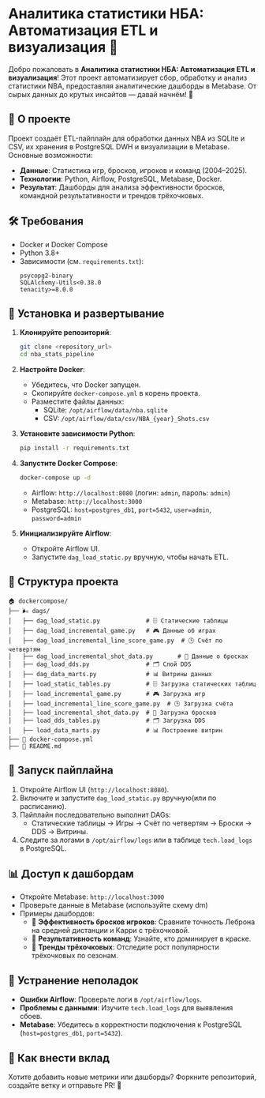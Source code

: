 # Аналитика статистики НБА: Автоматизация ETL и визуализация 🏀

Добро пожаловать в **Аналитика статистики НБА: Автоматизация ETL и визуализация**! Этот проект автоматизирует сбор, обработку и анализ статистики NBA, предоставляя аналитические дашборды в Metabase. От сырых данных до крутых инсайтов — давай начнём! 🚀

## 📝 О проекте
Проект создаёт ETL-пайплайн для обработки данных NBA из SQLite и CSV, их хранения в PostgreSQL DWH и визуализации в Metabase. Основные возможности:
- **Данные**: Статистика игр, бросков, игроков и команд (2004–2025).
- **Технологии**: Python, Airflow, PostgreSQL, Metabase, Docker.
- **Результат**: Дашборды для анализа эффективности бросков, командной результативности и трендов трёхочковых.

## 🛠 Требования
- Docker и Docker Compose
- Python 3.8+
- Зависимости (см. `requirements.txt`):
  ```
  psycopg2-binary
  SQLAlchemy-Utils<0.38.0
  tenacity>=8.0.0
  ```

## 🚀 Установка и развертывание
1. **Клонируйте репозиторий**:
   ```bash
   git clone <repository_url>
   cd nba_stats_pipeline
   ```

2. **Настройте Docker**:
   - Убедитесь, что Docker запущен.
   - Скопируйте `docker-compose.yml` в корень проекта.
   - Разместите файлы данных:
     - SQLite: `/opt/airflow/data/nba.sqlite`
     - CSV: `/opt/airflow/data/csv/NBA_{year}_Shots.csv`

3. **Установите зависимости Python**:
   ```bash
   pip install -r requirements.txt
   ```

4. **Запустите Docker Compose**:
   ```bash
   docker-compose up -d
   ```
   - Airflow: `http://localhost:8080` (логин: `admin`, пароль: `admin`)
   - Metabase: `http://localhost:3000`
   - PostgreSQL: `host=postgres_db1`, `port=5432`, `user=admin`, `password=admin`

5. **Инициализируйте Airflow**:
   - Откройте Airflow UI.
   - Запустите `dag_load_static.py` вручную, чтобы начать ETL.

## 📂 Структура проекта
```
🏠 dockercompose/                  
├── 🌬️ dags/                           
│   ├── dag_load_static.py             # 🗄️ Статические таблицы
│   ├── dag_load_incremental_game.py   # 🎮 Данные об играх
│   ├── dag_load_incremental_line_score_game.py  # 🕒 Счёт по четвертям
│   ├── dag_load_incremental_shot_data.py       # 🏀 Данные о бросках
│   ├── dag_load_dds.py                # 🗂️ Слой DDS
│   ├── dag_data_marts.py              # 📊 Витрины данных
│   ├── load_static_tables.py          # 🗄️ Загрузка статических таблиц
│   ├── load_incremental_game.py       # 🎮 Загрузка игр
│   ├── load_incremental_line_score_game.py  # 🕒 Загрузка счёта
│   ├── load_incremental_shot_data.py  # 🏀 Загрузка бросков
│   ├── load_dds_tables.py             # 🗂️ Загрузка DDS
│   ├── load_data_marts.py             # 📊 Построение витрин
├── 🐳 docker-compose.yml              
├── 📖 README.md                       
```

## 🏀 Запуск пайплайна
1. Откройте Airflow UI (`http://localhost:8080`).
2. Включите и запустите `dag_load_static.py` вручную(или по расписанию).
3. Пайплайн последовательно выполнит DAGs:
   - Статические таблицы → Игры → Счёт по четвертям → Броски → DDS → Витрины.
4. Следите за логами в `/opt/airflow/logs` или в таблице `tech.load_logs` в PostgreSQL.

## 📊 Доступ к дашбордам
- Откройте Metabase: `http://localhost:3000`
- Проверьте данные в Metabase (используйте схему dm)
- Примеры дашбордов:
  - 🏀 **Эффективность бросков игроков**: Сравните точность Леброна на средней дистанции и Карри с трёхочковой.
  - 🏀 **Результативность команд**: Узнайте, кто доминирует в краске.
  - 🏀 **Тренды трёхочковых**: Отследите рост популярности трёхочковых по сезонам.

## 🔧 Устранение неполадок
- **Ошибки Airflow**: Проверьте логи в `/opt/airflow/logs`.
- **Проблемы с данными**: Изучите `tech.load_logs` для выявления сбоев.
- **Metabase**: Убедитесь в корректности подключения к PostgreSQL (`host=postgres_db1`, `port=5432`).

## 🌟 Как внести вклад
Хотите добавить новые метрики или дашборды? Форкните репозиторий, создайте ветку и отправьте PR! 🏀
